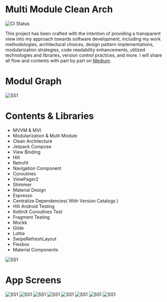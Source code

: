 # Multi Module Clean Arch 

![CI Status](https://github.com/basaransuleyman/Multi-Module-Clean-Architecture-Android-Kotlin/actions/workflows/ci-cd.yml/badge.svg)


This project has been crafted with the intention of providing a transparent view into my approach towards software development, including my work methodologies, architectural choices, design pattern implementations, modularization strategies, code readability enhancements, utilized technologies and libraries, version control practices, and more. I will share all flow and contents with part by part on [Medium](https://medium.com/@basaransuleyman).

# Modul Graph 

![SS1](https://i.ibb.co/c129Sn1/ezgif-com-resize-20.png)

# Contents & Libraries 

- MVVM & MVI
- Modularization & Multi Module
- Clean Architecture 
- Jetpack Compose
- View Binding 
- Hilt 
- Retrofit
- Navigation Component 
- Coroutines 
- ViewPager2 
- Shimmer 
- Material Design 
- Espresso
- Centralize Dependencies( With Version Catalogs )
- Hilt Android Testing
- KotlinX Coroutines Test
- Fragment Testing
- Mockk 
- Glide 
- Lottie 
- SwipeRefreshLayout 
- Flexbox
- Material Components
  
![SS1](https://i.ibb.co/9hTnWy6/Screen-Shot-2023-08-14-at-23-27-35.png)

 # App Screens 

 ![SS1](https://i.ibb.co/54RM2B0/ezgif-com-resize-8.png)
 ![SS1](https://i.ibb.co/vh88HQr/ezgif-com-resize-10.png) 
 ![SS1](https://i.ibb.co/r31dzJm/ezgif-com-resize-11.png) 
 ![SS1](https://i.ibb.co/hFc14V8/ezgif-com-resize-12.png)
 ![SS1](https://i.ibb.co/1GRTymq/ezgif-com-resize-13.png)
 ![SS1](https://i.ibb.co/LppRyMX/ezgif-com-resize-14.png)
 ![SS1](https://i.ibb.co/qr4b2Fz/ezgif-com-resize-15.png)
 ![SS1](https://i.ibb.co/jfv8xkc/ezgif-com-resize-16.png)



 



